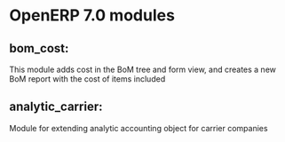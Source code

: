 OpenERP 7.0 modules
===================

bom_cost:
---------
This module adds cost in the BoM tree and form view, and creates a new BoM report with the cost
of items included

analytic_carrier:
----------------
Module for extending analytic accounting object for carrier companies
